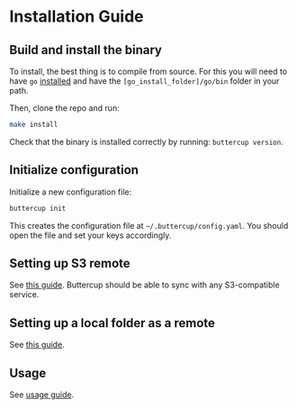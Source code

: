 # Installation Guide

## Build and install the binary

To install, the best thing is to compile from source. For this you will need to have `go` [installed](https://go.dev/doc/install) and have the `[go_install_folder]/go/bin` folder in your path.

Then, clone the repo and run:

```bash
make install
```

Check that the binary is installed correctly by running: `buttercup version`.

## Initialize configuration

Initialize a new configuration file:

```bash
buttercup init
```

This creates the configuration file at `~/.buttercup/config.yaml`. You should open the file and set your keys accordingly.

## Setting up S3 remote

See [this guide](./s3-remotes.md). Buttercup should be able to sync with any S3-compatible service.

## Setting up a local folder as a remote

See [this guide](./encrypted-filesystem.md).

## Usage

See [usage guide](./usage.md).
